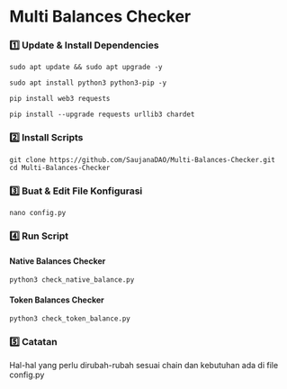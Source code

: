 # Multi Balances Checker

### 1️⃣ Update & Install Dependencies
```
sudo apt update && sudo apt upgrade -y
```
```
sudo apt install python3 python3-pip -y
```
```
pip install web3 requests
```
```
pip install --upgrade requests urllib3 chardet
```

### 2️⃣ Install Scripts
```
git clone https://github.com/SaujanaDAO/Multi-Balances-Checker.git
cd Multi-Balances-Checker
```
### 3️⃣ Buat & Edit File Konfigurasi
```
nano config.py
```

### 4️⃣ Run Script
#### Native Balances Checker
```
python3 check_native_balance.py
```
#### Token Balances Checker
```
python3 check_token_balance.py
```

### 5️⃣ Catatan
Hal-hal yang perlu dirubah-rubah sesuai chain dan kebutuhan ada di file config.py
